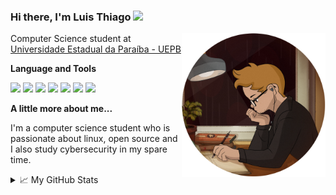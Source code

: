 ### Hi there, I'm Luis Thiago <img src="https://media.giphy.com/media/hvRJCLFzcasrR4ia7z/giphy.gif" width="25px">

<img align='right' src="./resources/avatar.png" width="230">
<p>Computer Science student at <a href="http://www.uepb.edu.br/">Universidade Estadual da Paraíba - UEPB</a>

</br>

**Language and Tools**

<img src="https://img.shields.io/badge/javascript%20-%2324282E.svg?&style=for-the-badge&logo=javascript&logoColor=%23EDF500"></img>
<img src="https://img.shields.io/badge/node.js%20-%2324282E.svg?&style=for-the-badge&logo=node.js&logoColor=%2356AD62"></img>
<img src="https://img.shields.io/badge/react%20-%2324282E.svg?&style=for-the-badge&logo=react&logoColor=%235ED5FF"></img>
<img src="https://img.shields.io/badge/java%20-%2324282E.svg?&style=for-the-badge&logo=java&logoColor=%23FF1919"></img>
<img src="https://img.shields.io/badge/python%20-%2324282E.svg?&style=for-the-badge&logo=python&logoColor=%232D4474"></img>
<img src="https://img.shields.io/badge/r%20-%2324282E.svg?&style=for-the-badge&logo=r&logoColor=%234844C6"></img>
<img src="https://img.shields.io/badge/go%20-%2324282E.svg?&style=for-the-badge&logo=go&logoColor=%2310A3DB"></img>

**A little more about me...**

I'm a computer science student who is passionate about linux, open source and I also study cybersecurity in my spare time.

<details>
<summary>📈 My GitHub Stats</summary>

<p align="center"> <img src="https://github-readme-stats.vercel.app/api?username=lthiago&show_icons=true&theme=dark" />

</details>
